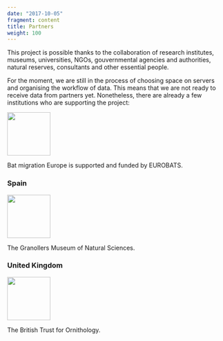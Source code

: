 ```yaml
---
date: "2017-10-05"
fragment: content
title: Partners
weight: 100
---
```




This project is possible thanks to the collaboration of research institutes, museums, universities, NGOs, gouvernmental agencies and authorities, natural reserves, consultants and other essential people.

For the moment, we are still in the process of choosing space on servers and organising the workflow of data. This means that we are not ready to receive data from partners yet. Nonetheless, there are already a few institutions who are supporting the project:

[<img src="/images/EUROBATS_logo.png" alt="" width="100px"/>](https://www.eurobats.org)

Bat migration Europe is supported and funded by EUROBATS.

### Spain

[<img src="/images/Granollers_logo.jpg" alt="" width="100px"/>](http://www.museugranollersciencies.org/en/quiropters/)

The Granollers Museum of Natural Sciences.

### United Kingdom

[<img src="/images/BTO_logo.gif" alt="" width="100px"/>](https://www.bto.org/)

The British Trust for Ornithology.
